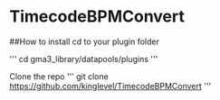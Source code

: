 # TimecodeBPMConvert

##How to install
cd to your plugin folder

'''
cd gma3_library/datapools/plugins
'''

Clone the repo
'''
git clone https://github.com/kinglevel/TimecodeBPMConvert
'''
